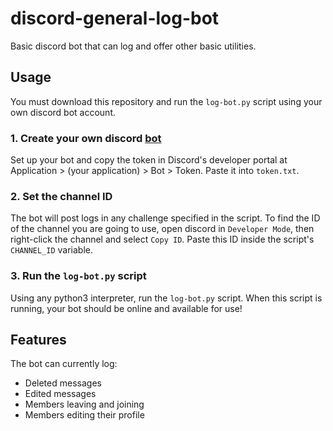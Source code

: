 # discord-general-log-bot
Basic discord bot that can log and offer other basic utilities.

## Usage
You must download this repository and run the `log-bot.py` script using your own discord bot account.

### 1. Create your own discord [bot](https://discord.com/developers/docs/intro)
Set up your bot and copy the token in Discord's developer portal at Application > (your application) > Bot > Token. Paste it into `token.txt`.

### 2. Set the channel ID
The bot will post logs in any challenge specified in the script. To find the ID of the channel you are going to use, open discord in `Developer Mode`, then right-click the channel and select `Copy ID`. Paste this ID inside the script's `CHANNEL_ID` variable.

### 3. Run the `log-bot.py` script
Using any python3 interpreter, run the `log-bot.py` script. When this script is running, your bot should be online and available for use!

## Features
The bot can currently log:
- Deleted messages
- Edited messages
- Members leaving and joining
- Members editing their profile